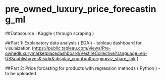 # pre_owned_luxury_price_forecasting_ml

##Datasource : Kaggle ( through scraping )

##Part 1: Explanatory data analysis ( EDA ) - tableau dashboard for visulaization (https://public.tableau.com/views/Pre-ownedluxurymarketplacedashboard/VestireCollective?:language=en-US&publish=yes&:sid=&:display_count=n&:origin=viz_share_link )

##Part 2: Price forcasting for products with regression methods ( Python ) - to be uploaded
